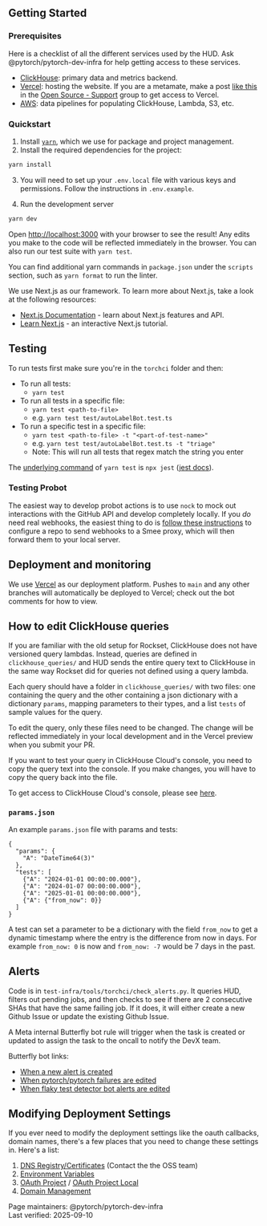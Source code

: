 ## Getting Started

### Prerequisites

Here is a checklist of all the different services used by the HUD. Ask
@pytorch/pytorch-dev-infra for help getting access to these services.

- [ClickHouse](https://console.clickhouse.cloud/): primary data and metrics backend.
- [Vercel](https://vercel.com/): hosting the website. If you are a metamate,
  make a post [like
  this](https://fb.workplace.com/groups/osssupport/posts/27574509675504286) in the
  [Open Source - Support](https://fb.workplace.com/groups/773769332671684) group
  to get access to Vercel.
- [AWS](http://aws.com/): data pipelines for populating ClickHouse, Lambda, S3, etc.

### Quickstart

1. Install [`yarn`](https://yarnpkg.com/getting-started/install), which we
   use for package and project management.
2. Install the required dependencies for the project:

```bash
yarn install
```

3. You will need to set up your `.env.local` file with various keys and
   permissions. Follow the instructions in `.env.example`.

4. Run the development server

```bash
yarn dev
```

Open [http://localhost:3000](http://localhost:3000) with your browser to see the
result! Any edits you make to the code will be reflected immediately in the
browser. You can also run our test suite with `yarn test`.

You can find additional yarn commands in `package.json` under the `scripts`
section, such as `yarn format` to run the linter.

We use Next.js as our framework. To learn more about Next.js, take a look at the
following resources:

- [Next.js Documentation](https://nextjs.org/docs) - learn about Next.js features and API.
- [Learn Next.js](https://nextjs.org/learn) - an interactive Next.js tutorial.

## Testing

To run tests first make sure you're in the `torchci` folder and then:

- To run all tests:
  - `yarn test`
- To run all tests in a specific file:
  - `yarn test <path-to-file>`
  - e.g. `yarn test test/autoLabelBot.test.ts`
- To run a specific test in a specific file:
  - `yarn test <path-to-file> -t "<part-of-test-name>"`
  - e.g. `yarn test test/autoLabelBot.test.ts -t "triage"`
  - Note: This will run all tests that regex match the string you enter

The [underlying command](https://github.com/pytorch/test-infra/blob/05023d3001e0128018ad9e04a5ae2319a443e3f4/torchci/package.json#L9) of `yarn test` is `npx jest` ([jest docs](https://jestjs.io/docs/cli)).

### Testing Probot

The easiest way to develop probot actions is to use `nock` to mock out
interactions with the GitHub API and develop completely locally. If you _do_
need real webhooks, the easiest thing to do is [follow these
instructions](https://github.com/pytorch/test-infra/wiki/Testing-Probot-Locally)
to configure a repo to send webhooks to a Smee proxy, which will then forward
them to your local server.

## Deployment and monitoring

We use [Vercel](https://vercel.com/torchci) as our deployment platform. Pushes
to `main` and any other branches will automatically be deployed to Vercel; check out
the bot comments for how to view.

## How to edit ClickHouse queries

If you are familiar with the old setup for Rockset, ClickHouse does not have
versioned query lambdas. Instead, queries are defined in `clickhouse_queries/`
and HUD sends the entire query text to ClickHouse in the same way Rockset did
for queries not defined using a query lambda.

Each query should have a folder in `clickhouse_queries/` with two files: one
containing the query and the other containing a json dictionary with a
dictionary `params`, mapping parameters to their types, and a list `tests` of
sample values for the query.

To edit the query, only these files need to be changed. The change will be
reflected immediately in your local development and in the Vercel preview when
you submit your PR.

If you want to test your query in ClickHouse Cloud's console, you need to copy
the query text into the console. If you make changes, you will have to copy the
query back into the file.

To get access to ClickHouse Cloud's console, please see
[here](https://github.com/pytorch/test-infra/wiki/Querying-ClickHouse-database-for-fun-and-profit#prerequisites).

### `params.json`

An example `params.json` file with params and tests:

```
{
  "params": {
    "A": "DateTime64(3)"
  },
  "tests": [
    {"A": "2024-01-01 00:00:00.000"},
    {"A": "2024-01-07 00:00:00.000"},
    {"A": "2025-01-01 00:00:00.000"},
    {"A": {"from_now": 0}}
  ]
}
```

A test can set a parameter to be a dictionary with the field `from_now` to get a
dynamic timestamp where the entry is the difference from now in days. For
example `from_now: 0` is now and `from_now: -7` would be 7 days in the past.

## Alerts

Code is in `test-infra/tools/torchci/check_alerts.py`. It queries HUD, filters out pending jobs, and then checks to see if there are 2 consecutive
SHAs that have the same failing job. If it does, it will either create a new Github Issue or update the existing
Github Issue.

A Meta internal Butterfly bot rule will trigger when the task is created or updated to assign the task to the oncall to notify the DevX team.

Butterfly bot links:

- [When a new alert is created](https://www.internalfb.com/butterfly/rule/5455687371213466)
- [When pytorch/pytorch failures are edited](https://www.internalfb.com/butterfly/rule/2024866984357962)
- [When flaky test detector bot alerts are edited](https://www.internalfb.com/butterfly/rule/741489054164977)

## Modifying Deployment Settings

If you ever need to modify the deployment settings like the oauth callbacks, domain names, there's a few places that you need to change these settings in. Here's a list:

1. [DNS Registry/Certificates](https://fb.workplace.com/groups/osssupport) (Contact the the OSS team)
2. [Environment Variables](https://vercel.com/fbopensource/torchci/settings/environment-variables)
3. [OAuth Project](https://github.com/settings/applications/1973779) / [OAuth Project Local](https://github.com/settings/applications/1976306)
4. [Domain Management](https://vercel.com/fbopensource/torchci/settings/domains)

Page maintainers: @pytorch/pytorch-dev-infra
<br>
Last verified: 2025-09-10
